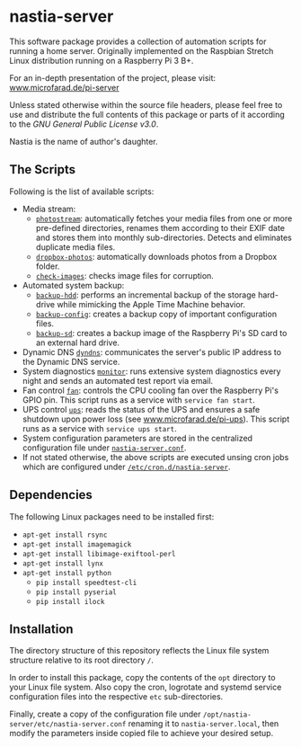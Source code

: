 # nastia-server

This software package provides a collection of automation scripts for running a home server. Originally implemented on the Raspbian Stretch Linux distribution running on a Raspberry Pi 3 B+.

For an in-depth presentation of the project, please visit: www.microfarad.de/pi-server

Unless stated otherwise within the source file headers, please feel free to use and distribute the full contents of this package or parts of it according to the _GNU General Public License v3.0_. 

Nastia is the name of author's daughter.

## The Scripts

Following is the list of available scripts:

* Media stream: 
  * [`photostream`](https://github.com/microfarad-de/nastia-server/blob/master/opt/nastia-server/bin/photostream): 
  automatically fetches your media files from one or more pre-defined directories, 
  renames them according to their EXIF date and stores them into monthly sub-directories. Detects and eliminates duplicate media files.
  * [`dropbox-photos`](https://github.com/microfarad-de/nastia-server/blob/master/opt/nastia-server/bin/dropbox-photos):
  automatically downloads photos from a Dropbox folder.
  * [`check-images`](https://github.com/microfarad-de/nastia-server/blob/master/opt/nastia-server/bin/check-images): 
  checks image files for corruption.
* Automated system backup:
  * [`backup-hdd`](https://github.com/microfarad-de/nastia-server/blob/master/opt/nastia-server/sbin/backup-hdd): 
  performs an incremental backup of the storage hard-drive while mimicking the Apple Time Machine behavior.
  * [`backup-config`](https://github.com/microfarad-de/nastia-server/blob/master/opt/nastia-server/sbin/backup-config): 
  creates a backup copy of important configuration files.
  * [`backup-sd`](https://github.com/microfarad-de/nastia-server/blob/master/opt/nastia-server/sbin/backup-sd): 
  creates a backup image of the Raspberry Pi's SD card to an external hard drive.
* Dynamic DNS [`dyndns`](https://github.com/microfarad-de/nastia-server/blob/master/opt/nastia-server/bin/dyndns): 
communicates the server's public IP address to the Dynamic DNS service.
* System diagnostics [`monitor`](https://github.com/microfarad-de/nastia-server/blob/master/opt/nastia-server/bin/monitor): 
runs extensive system diagnostics every night and sends an automated test report via email.
* Fan control [`fan`](https://github.com/microfarad-de/nastia-server/blob/master/opt/nastia-server/sbin/fan): 
controls the CPU cooling fan over the Raspberry Pi's GPIO pin. This script runs as a service with `service fan start`.
* UPS control [`ups`](https://github.com/microfarad-de/nastia-server/blob/master/opt/nastia-server/sbin/ups): reads the status of the UPS and ensures a safe shutdown upon power loss (see www.microfarad.de/pi-ups). This script runs as a service with `service ups start`.
* System configuration parameters are stored in the centralized configuration file under 
[`nastia-server.conf`](https://github.com/microfarad-de/nastia-server/blob/master/opt/nastia-server/etc/nastia-server.conf).
* If not stated otherwise, the above scripts are executed unsing cron jobs which are configured under
[`/etc/cron.d/nastia-server`](https://github.com/microfarad-de/nastia-server/blob/master/etc/cron.d/nastia-server).

## Dependencies

The following Linux packages need to be installed first:

* `apt-get install rsync`
* `apt-get install imagemagick`
* `apt-get install libimage-exiftool-perl`
* `apt-get install lynx`
* `apt-get install python`
  - `pip install speedtest-cli`
  - `pip install pyserial`
  - `pip install ilock`

## Installation

The directory structure of this repository reflects the Linux file system structure relative to its root directory `/`.

In order to install this package, copy the contents of the `opt` directory to your Linux file system. Also copy the cron, logrotate and systemd service configuration files into the respective `etc` sub-directories. 

Finally, create a copy of the configuration file under `/opt/nastia-server/etc/nastia-server.conf` renaming it to `nastia-server.local`, then modify the parameters inside copied file to achieve your desired setup.



